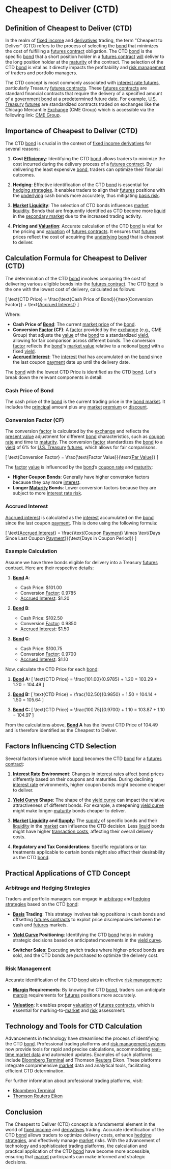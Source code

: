 # Cheapest to Deliver (CTD)

## Definition of Cheapest to Deliver (CTD)

In the realm of [fixed income](../f/fixed_income.md) and [derivatives](../d/derivatives.md) trading, the term "Cheapest to Deliver" (CTD) refers to the process of selecting the [bond](../b/bond.md) that minimizes the cost of fulfilling a [futures contract](../f/futures_contract.md) obligation. The CTD [bond](../b/bond.md) is the specific [bond](../b/bond.md) that a short position holder in a [futures contract](../f/futures_contract.md) [will](../w/will.md) deliver to the long position holder at the [maturity](../m/maturity.md) of the contract. The selection of the CTD [bond](../b/bond.md) is vital as it directly impacts the profitability and [risk management](../r/risk_management.md) of traders and portfolio managers.

The CTD concept is most commonly associated with [interest rate futures](../i/interest_rate_futures.md), particularly Treasury [futures contracts](../f/futures_contracts.md). These [futures contracts](../f/futures_contracts.md) are standard financial contracts that require the delivery of a specified amount of a [government bond](../g/government_bond.md) at a predetermined future date. For example, [U.S. Treasury](../u/u.s._treasury.md) [futures](../f/futures.md) are standardized contracts traded on exchanges like the Chicago Mercantile [Exchange](../e/exchange.md) (CME Group) which is accessible via the following link: [CME Group](https://www.cmegroup.com).

## Importance of Cheapest to Deliver (CTD)

The CTD [bond](../b/bond.md) is crucial in the context of [fixed income derivatives](../f/fixed_income_derivatives.md) for several reasons:

1. **Cost [Efficiency](../e/efficiency.md)**: Identifying the CTD [bond](../b/bond.md) allows traders to minimize the cost incurred during the delivery process of a [futures contract](../f/futures_contract.md). By delivering the least expensive [bond](../b/bond.md), traders can optimize their financial outcomes.

2. **Hedging**: Effective identification of the CTD [bond](../b/bond.md) is essential for [hedging strategies](../h/hedging_strategies.md). It enables traders to align their [futures](../f/futures.md) positions with the [underlying](../u/underlying.md) cash bonds more accurately, thus mitigating [basis risk](../b/basis_risk.md).

3. **[Market](../m/market.md) [Liquidity](../l/liquidity.md)**: The selection of CTD bonds influences [market](../m/market.md) [liquidity](../l/liquidity.md). Bonds that are frequently identified as CTD become more [liquid](../l/liquid.md) in the [secondary market](../s/secondary_market.md) due to the increased trading activity.

4. **Pricing and [Valuation](../v/valuation.md)**: Accurate calculation of the CTD [bond](../b/bond.md) is vital for the pricing and [valuation](../v/valuation.md) of [futures contracts](../f/futures_contracts.md). It ensures that [futures](../f/futures.md) prices reflect the cost of acquiring the [underlying](../u/underlying.md) [bond](../b/bond.md) that is cheapest to deliver.

## Calculation Formula for Cheapest to Deliver (CTD)

The determination of the CTD [bond](../b/bond.md) involves comparing the cost of delivering various eligible bonds into the [futures contract](../f/futures_contract.md). The CTD [bond](../b/bond.md) is the one with the lowest cost of delivery, calculated as follows:

\[ \text{CTD Price} = \frac{\text{Cash Price of Bond}}{\text{Conversion Factor}} + \text{[Accrued Interest](../a/accrued_interest.md)} \]

Where:
- **Cash Price of [Bond](../b/bond.md)**: The current [market price](../m/market_price.md) of the [bond](../b/bond.md).
- **Conversion [Factor](../f/factor.md) (CF)**: A [factor](../f/factor.md) provided by the [exchange](../e/exchange.md) (e.g., CME Group) that adjusts the [value](../v/value.md) of the [bond](../b/bond.md) to a standardized [yield](../y/yield.md), allowing for fair comparison across different bonds. The conversion [factor](../f/factor.md) reflects the [bond](../b/bond.md)'s [market value](../m/market_value.md) relative to a notional [bond](../b/bond.md) with a fixed [yield](../y/yield.md).
- **[Accrued Interest](../a/accrued_interest.md)**: The [interest](../i/interest.md) that has accumulated on the [bond](../b/bond.md) since the last coupon [payment](../p/payment.md) date up until the delivery date.

The [bond](../b/bond.md) with the lowest CTD Price is identified as the CTD [bond](../b/bond.md). Let's break down the relevant components in detail:

### Cash Price of Bond

The cash price of the [bond](../b/bond.md) is the current trading price in the [bond market](../b/bond_market.md). It includes the [principal](../p/principal.md) amount plus any [market](../m/market.md) [premium](../p/premium.md) or [discount](../d/discount.md).

### Conversion Factor (CF)

The conversion [factor](../f/factor.md) is calculated by the [exchange](../e/exchange.md) and reflects the [present value](../p/present_value.md) adjustment for different [bond](../b/bond.md) characteristics, such as [coupon rate](../c/coupon_rate.md) and time to [maturity](../m/maturity.md). The conversion [factor](../f/factor.md) standardizes the [bond](../b/bond.md) to a [yield](../y/yield.md) of 6% for [U.S. Treasury](../u/u.s._treasury.md) [futures](../f/futures.md), which allows for fair comparisons.

\[ \text{Conversion Factor} = \frac{\text{Factor Value}}{\text{[Par Value](../p/par_value.md)}} \]

The [factor](../f/factor.md) [value](../v/value.md) is influenced by the [bond](../b/bond.md)’s [coupon rate](../c/coupon_rate.md) and [maturity](../m/maturity.md):
- **Higher Coupon Bonds**: Generally have higher conversion factors because they pay more [interest](../i/interest.md).
- **Longer [Maturity](../m/maturity.md) Bonds**: Lower conversion factors because they are subject to more [interest rate risk](../i/interest_rate_risk.md).

### Accrued Interest

[Accrued interest](../a/accrued_interest.md) is calculated as the [interest](../i/interest.md) accumulated on the [bond](../b/bond.md) since the last coupon [payment](../p/payment.md). This is done using the following formula:

\[ \text{[Accrued Interest](../a/accrued_interest.md)} = \frac{\text{Coupon [Payment](../p/payment.md)} \times \text{Days Since Last Coupon [Payment](../p/payment.md)}}{\text{Days in Coupon Period}} \]

### Example Calculation

Assume we have three bonds eligible for delivery into a Treasury [futures contract](../f/futures_contract.md). Here are their respective details:

1. **[Bond](../b/bond.md) A**: 
   - Cash Price: $101.00
   - Conversion [Factor](../f/factor.md): 0.9785
   - [Accrued Interest](../a/accrued_interest.md): $1.20

2. **[Bond](../b/bond.md) B**: 
   - Cash Price: $102.50
   - Conversion [Factor](../f/factor.md): 0.9850
   - [Accrued Interest](../a/accrued_interest.md): $1.50

3. **[Bond](../b/bond.md) C**: 
   - Cash Price: $100.75
   - Conversion [Factor](../f/factor.md): 0.9700
   - [Accrued Interest](../a/accrued_interest.md): $1.10

Now, calculate the CTD Price for each [bond](../b/bond.md):

1. **[Bond](../b/bond.md) A:** 
\[ \text{CTD Price} = \frac{101.00}{0.9785} + 1.20 = 103.29 + 1.20 = 104.49 \]

2. **[Bond](../b/bond.md) B:**
\[ \text{CTD Price} = \frac{102.50}{0.9850} + 1.50 = 104.14 + 1.50 = 105.64 \]

3. **[Bond](../b/bond.md) C:**
\[ \text{CTD Price} = \frac{100.75}{0.9700} + 1.10 = 103.87 + 1.10 = 104.97 \]

From the calculations above, **[Bond](../b/bond.md) A** has the lowest CTD Price of 104.49 and is therefore identified as the Cheapest to Deliver.

## Factors Influencing CTD Selection

Several factors influence which [bond](../b/bond.md) becomes the CTD [bond](../b/bond.md) for a [futures contract](../f/futures_contract.md):

1. **[Interest Rate](../i/interest_rate.md) Environment**: Changes in [interest](../i/interest.md) rates affect [bond](../b/bond.md) prices differently based on their coupons and maturities. During declining [interest rate](../i/interest_rate.md) environments, higher coupon bonds might become cheaper to deliver.

2. **[Yield Curve](../y/yard.md) Shape**: The shape of the [yield curve](../y/yard.md) can impact the relative attractiveness of different bonds. For example, a steepening [yield curve](../y/yard.md) might make longer-[maturity](../m/maturity.md) bonds cheaper to deliver.

3. **[Market](../m/market.md) [Liquidity](../l/liquidity.md) and [Supply](../s/supply.md)**: The [supply](../s/supply.md) of specific bonds and their [liquidity](../l/liquidity.md) in the [market](../m/market.md) can influence the CTD decision. Less [liquid](../l/liquid.md) bonds might have higher [transaction costs](../t/transaction_costs.md), affecting their overall delivery costs.

4. **Regulatory and Tax Considerations**: Specific regulations or tax treatments applicable to certain bonds might also affect their desirability as the CTD [bond](../b/bond.md).

## Practical Applications of CTD Concept

### Arbitrage and Hedging Strategies

Traders and portfolio managers can engage in [arbitrage](../a/arbitrage.md) and [hedging strategies](../h/hedging_strategies.md) based on the CTD [bond](../b/bond.md):

- **[Basis](../b/basis.md) Trading**: This strategy involves taking positions in cash bonds and offsetting [futures contracts](../f/futures_contracts.md) to exploit price discrepancies between the cash and [futures](../f/futures.md) markets.
  
- **[Yield Curve](../y/yard.md) Positioning**: Identifying the CTD [bond](../b/bond.md) helps in making strategic decisions based on anticipated movements in the [yield curve](../y/yard.md).

- **Switcher Sales**: Executing switch trades where higher-priced bonds are sold, and the CTD bonds are purchased to optimize the delivery cost.

### Risk Management

Accurate identification of the CTD [bond](../b/bond.md) aids in effective [risk management](../r/risk_management.md):

- **[Margin](../m/margin.md) Requirements**: By knowing the CTD [bond](../b/bond.md), traders can anticipate [margin](../m/margin.md) requirements for [futures](../f/futures.md) positions more accurately.
  
- **[Valuation](../v/valuation.md)**: It enables proper [valuation](../v/valuation.md) of [futures contracts](../f/futures_contracts.md), which is essential for marking-to-[market](../m/market.md) and [risk](../r/risk.md) assessment.

## Technology and Tools for CTD Calculation

Advancements in technology have streamlined the process of identifying the CTD [bond](../b/bond.md). Professional trading platforms and [risk management systems](../r/risk_management_systems.md) now provide tools for rapid and precise calculations, accommodating [real-time market data](../r/real-time_market_data.md) and automated updates. Examples of such platforms include [Bloomberg Terminal](../b/bloomberg_terminal.md) and Thomson [Reuters](../r/reuters.md) Eikon. These platforms integrate comprehensive [market](../m/market.md) data and analytical tools, facilitating efficient CTD determination.

For further information about professional trading platforms, visit:
- [Bloomberg Terminal](https://www.bloomberg.com/professional/solution/bloomberg-terminal/)
- [Thomson Reuters Eikon](https://www.refinitiv.com/en/products/eikon-trading-software)

## Conclusion

The Cheapest to Deliver (CTD) concept is a fundamental element in the world of [fixed income](../f/fixed_income.md) and [derivatives](../d/derivatives.md) trading. Accurate identification of the CTD [bond](../b/bond.md) allows traders to optimize delivery costs, enhance [hedging strategies](../h/hedging_strategies.md), and effectively manage [market](../m/market.md) risks. With the advancement of technology and sophisticated trading platforms, the calculation and practical application of the CTD [bond](../b/bond.md) have become more accessible, ensuring that [market](../m/market.md) participants can make informed and strategic decisions.